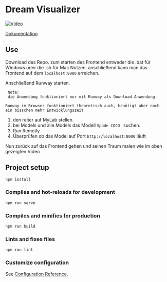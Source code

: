 # Dream Visualizer
[![Video](https://img.youtube.com/vi/Dsj0hKQweoc/0.jpg)](https://www.youtube.com/watch?v=Dsj0hKQweoc)

[Dokumentation](DreamVisualizer.pdf)


## Use

Download des Repo. zum starten des Frontend entweder die .bat für Windows oder die .sh für Mac Nutzen. 
anschließend kann man das Frontend auf dem `localhost:8080` erreichen. 


Anschließend Runway starten. 
```
 Note: 
 die Anwendung funktioniert nur mit Runway als Download Anwendung. 

Runway im Browser funktioniert theoretisch auch, benötigt aber noch ein bisschen mehr Entwicklungszeit
```
1. den reiter auf MyLab stellen. 
2. bei Models und alle Models das Modell `Spade COCO ` suchen. 
3. Run Remotly 
4. Überprüfen ob das Model auf Port `http://localhost:8000` läuft

Nun zurück auf das Frontend gehen und seinen Traum malen wie im oben gezeigten Video 

## Project setup
```
npm install
```

### Compiles and hot-reloads for development
```
npm run serve
```

### Compiles and minifies for production
```
npm run build
```

### Lints and fixes files
```
npm run lint
```

### Customize configuration
See [Configuration Reference](https://cli.vuejs.org/config/).
